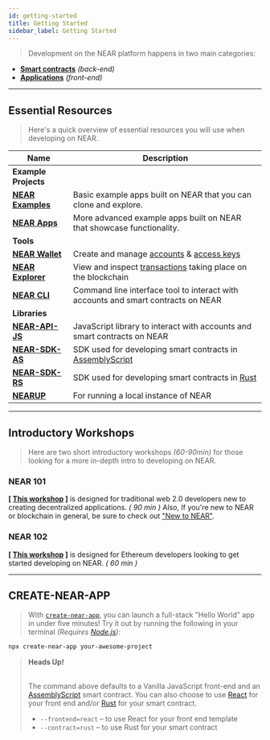 ```yaml
---
id: getting-started
title: Getting Started
sidebar_label: Getting Started
---
```


> Development on the NEAR platform happens in two main categories:

- **[Smart contracts](/docs/develop/contracts/overview)** _(back-end)_
- **[Applications](/docs/develop/front-end/near-api-js)** _(front-end)_

---

## Essential Resources

> Here's a quick overview of essential resources you will use when developing on NEAR.

| Name                                                   | Description                                                                                              |
| ------------------------------------------------------ | -------------------------------------------------------------------------------------------------------- |
| **Example Projects**                                   |                                                                                                          |
| **[NEAR Examples](https://near.dev)**                  | Basic example apps built on NEAR that you can clone and explore.                                         |
| **[NEAR Apps](https://github.com/near-apps)**          | More advanced example apps built on NEAR that showcase functionality.                                    |
| **Tools**                                              |                                                                                                          |
| **[NEAR Wallet](/docs/tools/near-wallet)**             | Create and manage [accounts](/docs/concepts/account) & [access keys](/docs/concepts/account#access-keys) |
| **[NEAR Explorer](/docs/tools/near-explorer)**         | View and inspect [transactions](/docs/concepts/transaction) taking place on the blockchain               |
| **[NEAR CLI](/docs/tools/near-cli)**                   | Command line interface tool to interact with accounts and smart contracts on NEAR                        |
| **Libraries**                                          |                                                                                                          |
| **[NEAR-API-JS](/docs/api/javascript-library)**        | JavaScript library to interact with accounts and smart contracts on NEAR                                 |
| **[NEAR-SDK-AS](https://github.com/near/near-sdk-as)** | SDK used for developing smart contracts in [AssemblyScript](https://www.assemblyscript.org/)             |
| **[NEAR-SDK-RS](https://github.com/near/near-sdk-rs)** | SDK used for developing smart contracts in [Rust](https://www.rust-lang.org/)                            |
| **[NEARUP](https://github.com/near/nearup)**           | For running a local instance of NEAR                                                                     |

---

## Introductory Workshops

> Here are two short introductory workshops _(60-90min)_ for those looking for a more in-depth intro to developing on NEAR.

### NEAR 101

**[ [This workshop](https://bit.ly/near-101) ]** is designed for traditional web 2.0 developers new to creating decentralized applications. _( 90 min )_ Also, If you're new to NEAR or blockchain in general, be sure to check out ["New to NEAR"](/docs/concepts/new-to-near).

### NEAR 102

**[ [This workshop](https://bit.ly/near-102) ]** is designed for Ethereum developers looking to get started developing on NEAR. _( 60 min )_

---

## CREATE-NEAR-APP

> With [`create-near-app`](https://github.com/near/create-near-app), you can launch a full-stack "Hello World" app in under five minutes! Try it out by running the following in your terminal _(Requires [Node.js](https://nodejs.org/en/))_:

```bash
npx create-near-app your-awesome-project
```

<blockquote class="warning">
<strong>Heads Up!</strong><br /><br />

The command above defaults to a Vanilla JavaScript front-end and an [AssemblyScript](https://www.assemblyscript.org/) smart contract. You can also choose to use [React](https://reactjs.org/) for your front end and/or [Rust](https://www.rust-lang.org/) for your smart contract.

- `--frontend=react` – to use React for your front end template
- `--contract=rust` – to use Rust for your smart contract

</blockquote>
